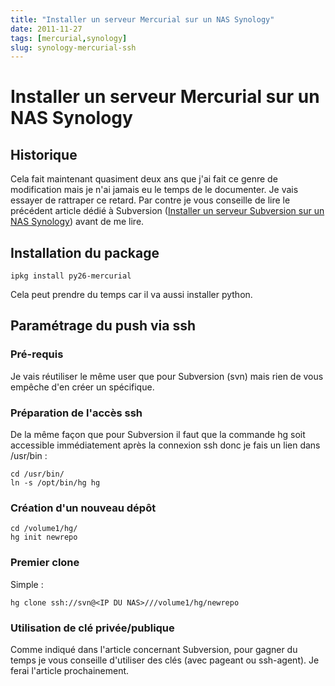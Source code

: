 ```yaml
---
title: "Installer un serveur Mercurial sur un NAS Synology"
date: 2011-11-27
tags: [mercurial,synology]
slug: synology-mercurial-ssh
---
```

# Installer un serveur Mercurial sur un NAS Synology

## Historique
Cela fait maintenant quasiment deux ans que j'ai fait ce genre de modification mais je n'ai jamais eu le temps de le documenter. Je vais essayer de rattraper ce retard. Par contre je vous conseille de lire le précédent article dédié à Subversion ([Installer un serveur Subversion sur un NAS Synology](/blog/synology-subversion-ssh)) avant de me lire.

## Installation du package

```
ipkg install py26-mercurial
```
Cela peut prendre du temps car il va aussi installer python.

## Paramétrage du push via ssh

### Pré-requis
Je vais réutiliser le même user que pour Subversion (svn) mais rien de vous empêche d'en créer un spécifique.

### Préparation de l'accès ssh

De la même façon que pour Subversion il faut que la commande hg soit accessible immédiatement après la connexion ssh donc je fais un lien dans /usr/bin :

```
cd /usr/bin/
ln -s /opt/bin/hg hg
```

### Création d'un nouveau dépôt

```
cd /volume1/hg/
hg init newrepo
```

### Premier clone

Simple : 

```
hg clone ssh://svn@<IP DU NAS>///volume1/hg/newrepo
```

### Utilisation de clé privée/publique

Comme indiqué dans l'article concernant Subversion, pour gagner du temps je vous conseille d'utiliser des clés (avec pageant ou ssh-agent). Je ferai l'article prochainement.

